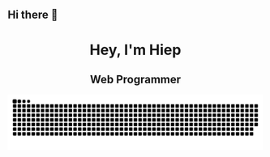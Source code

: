 ## Hi there 👋

<div align="center">
  <h1 align="center">Hey, I'm Hiep</h1>
  <h2 align="center">Web Programmer</h2>

<div align="center">
  <picture>
    <source media="(prefers-color-scheme: dark)" srcset="https://github.com/longnguyendev/longnguyendev/blob/output/grid-snake-dark.svg" />
    <source media="(prefers-color-scheme: light)" srcset="https://github.com/longnguyendev/longnguyendev/blob/output/grid-snake.svg" />
    <img alt="github-snake" src="https://github.com/longnguyendev/longnguyendev/blob/output/grid-snake-dark.svg" />
  </picture>
</div>
